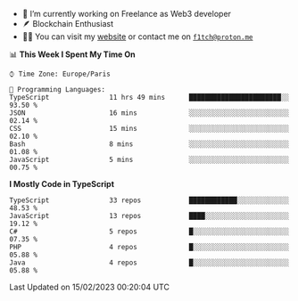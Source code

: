 - 🔭 I’m currently working on Freelance as Web3 developer
- 🪶 Blockchain Enthusiast
- 👨‍💻 You can visit my [website](https://f1tch.xyz) or contact me on [`f1tch@proton.me`](mailto:f1tch@proton.me)

<!--START_SECTION:waka-->
📊 **This Week I Spent My Time On** 

```text
⌚︎ Time Zone: Europe/Paris

💬 Programming Languages: 
TypeScript               11 hrs 49 mins      ███████████████████████░░   93.50 % 
JSON                     16 mins             ░░░░░░░░░░░░░░░░░░░░░░░░░   02.14 % 
CSS                      15 mins             ░░░░░░░░░░░░░░░░░░░░░░░░░   02.10 % 
Bash                     8 mins              ░░░░░░░░░░░░░░░░░░░░░░░░░   01.08 % 
JavaScript               5 mins              ░░░░░░░░░░░░░░░░░░░░░░░░░   00.75 % 

```

**I Mostly Code in TypeScript** 

```text
TypeScript               33 repos            ████████████░░░░░░░░░░░░░   48.53 % 
JavaScript               13 repos            ████░░░░░░░░░░░░░░░░░░░░░   19.12 % 
C#                       5 repos             █░░░░░░░░░░░░░░░░░░░░░░░░   07.35 % 
PHP                      4 repos             █░░░░░░░░░░░░░░░░░░░░░░░░   05.88 % 
Java                     4 repos             █░░░░░░░░░░░░░░░░░░░░░░░░   05.88 % 

```



 Last Updated on 15/02/2023 00:20:04 UTC
<!--END_SECTION:waka-->
